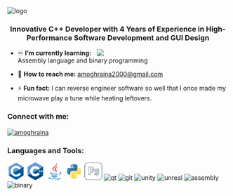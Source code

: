 ![logo](https://s3-alpha.figma.com/hub/file/5678700701/edff9344-027f-483a-bda9-833d69f0c4be-cover.png)
<h3 align="center">Innovative C++ Developer with 4 Years of Experience in High-Performance Software Development and GUI Design</h3>  
 <img align="right" width="300" src="https://media2.giphy.com/media/v1.Y2lkPTc5MGI3NjExbGUxZzJmamN5c25uMm5zbDhleXV5Zm1yY3d0bmVxdnJnZWJlbHM5aSZlcD12MV9pbnRlcm5hbF9naWZfYnlfaWQmY3Q9cw/H7f5ZGjvKXBaLbBigO/giphy.webp"/></p>
  
- ♾️ **I’m currently learning:** Assembly language and binary programming  
  
- 🔔 **How to reach me:** amoghraina2000@gmail.com 
  
- ⚡ **Fun fact:** I can reverse engineer software so well that I once made my microwave play a tune while heating leftovers.
  
<h3 align="left">Connect with me:</h3>  
<p align="left">  
<a href="https://linkedin.com/in/amoghraina" target="blank"><img align="center" src="https://raw.githubusercontent.com/rahuldkjain/github-profile-readme-generator/master/src/images/icons/Social/linked-in-alt.svg" alt="amoghraina" height="30" width="40" /></a>  
</p>  
  
<h3 align="left">Languages and Tools:</h3>  
<p align="left"> 
<img src="https://raw.githubusercontent.com/devicons/devicon/master/icons/c/c-original.svg" alt="c" width="40" height="40"/> 
<img src="https://raw.githubusercontent.com/devicons/devicon/master/icons/cplusplus/cplusplus-original.svg" alt="cplusplus" width="40" height="40"/> 
<img src="https://raw.githubusercontent.com/devicons/devicon/master/icons/java/java-original.svg" alt="java" width="40" height="40"/>
<img src="https://raw.githubusercontent.com/devicons/devicon/master/icons/python/python-original.svg" alt="python" width="40" height="40"/> 
 <img src="https://raw.githubusercontent.com/devicons/devicon/master/icons/photoshop/photoshop-line.svg" alt="photoshop" width="40" height="40"/> 
<img src="https://upload.wikimedia.org/wikipedia/commons/0/0b/Qt_logo_2016.svg" alt="qt" width="40" height="40"/>
<img src="https://www.vectorlogo.zone/logos/git-scm/git-scm-icon.svg" alt="git" width="40" height="40"/>  
<img src="https://www.vectorlogo.zone/logos/unity3d/unity3d-icon.svg" alt="unity" width="40" height="40"/> 
<img src="https://raw.githubusercontent.com/kenangundogan/fontisto/036b7eca71aab1bef8e6a0518f7329f13ed62f6b/icons/svg/brand/unreal-engine.svg" alt="unreal" width="40" height="40"/> 
<img src="https://cdn.discordapp.com/attachments/971436560203542538/1269598790403362838/icons8-assembly-48.png?ex=66b0a583&is=66af5403&hm=e41d02e1b357a511b26583e2dacfd20d0024847dda30b82e4bb6be4ba55bdf90&" alt="assembly" width="40" height="40"/>
<img src="https://cdn.discordapp.com/attachments/971436560203542538/1269598790021550152/icons8-binary-30.png?ex=66b0a583&is=66af5403&hm=3d7f7fcc5c43db5692a71556e4a997ca5adc0e81e89337c9017721c7fd81675b&" alt="binary" width="40" height="40"/> 
</p>  
  
  
